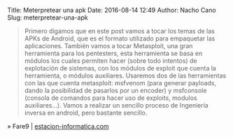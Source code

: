 Title: Meterpretear una apk
Date: 2016-08-14 12:49
Author: Nacho Cano
Slug: meterpretear-una-apk

> Primero digamos que en este post vamos a tocar los temas de las APKs de
> Android, que es el formato utilizado para empaquetar las aplicaciones.
> También vamos a tocar Metasploit, una gran herramienta para los pentesters,
> esta herramienta se basa en módulos los cuales permiten hacer (sobre todo
> intentos) de explotación de sistemas, con los módulos de exploit que cuenta
> la herramienta, o módulos auxiliares. Usaremos dos de las herramientas con
> las que cuenta metasploit: msfvenom (para generar payloads, dando la
> posibilidad de pasarlos por un encoder) y msfconsole (consola de comandos
> para hacer uso de exploits, modulos auxiliares...).
> Vamos a realizar un sencillo proceso de Ingeniería inversa en android, pero
> bastante sencillo.

» Fare9 | [estacion-informatica.com][]

  [estacion-informatica.com]: http://www.estacion-informatica.com/2016/08/meterpretear-una-apk.html
      "Meterpretear una apk"
